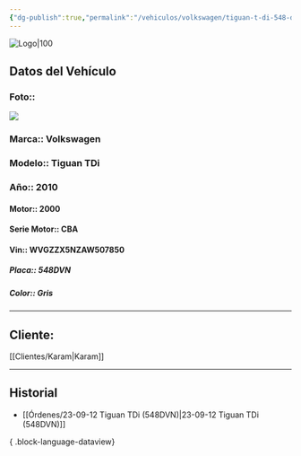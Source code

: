 ```yaml
---
{"dg-publish":true,"permalink":"/vehiculos/volkswagen/tiguan-t-di-548-dvn/"}
---
```


![Logo|100](https://lh3.googleusercontent.com/d/137fl3TIZ0-PU8b-Pt0bsjclwHub_u78G)

## Datos del Vehículo 
### Foto:: 
<img src="https://lh3.googleusercontent.com/d/1UmilOOZSMjZpKHwQ1O-N2PJ6teAvIT02">

### Marca:: Volkswagen 
### Modelo:: Tiguan TDi
### Año:: 2010
#### Motor:: 2000
#### Serie Motor:: CBA
#### Vin:: WVGZZX5NZAW507850
##### Placa:: 548DVN
##### Color:: Gris
---

## Cliente:

[[Clientes/Karam\|Karam]]

---

## Historial

- [[Órdenes/23-09-12 Tiguan TDi (548DVN)\|23-09-12 Tiguan TDi (548DVN)]]

{ .block-language-dataview} 